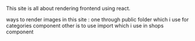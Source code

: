 This site is all about rendering frontend using react.

ways to render images in this site :
one through public folder which i use for categories component
other is to use import which i use in shops component